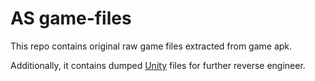 # AS game-files

This repo contains original raw game files extracted from game apk.

Additionally, it contains dumped [Unity](Unity) files for further reverse engineer.
